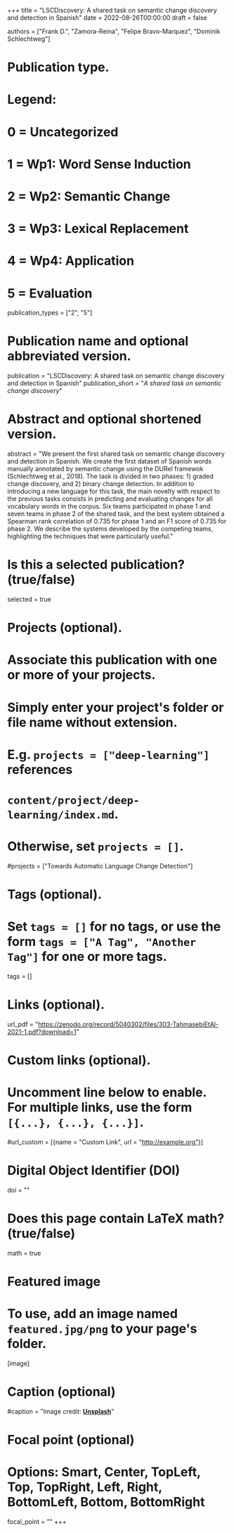 +++
title = "LSCDiscovery: A shared task on semantic change discovery and detection in Spanish"
date = 2022-08-26T00:00:00
draft = false

authors = ["Frank D.", "Zamora-Reina", "Felipe Bravo-Marquez", "Dominik Schlechtweg"]

# Publication type.
# Legend:
# 0 = Uncategorized
# 1 = Wp1: Word Sense Induction
# 2 = Wp2: Semantic Change
# 3 = Wp3: Lexical Replacement
# 4 = Wp4: Application
# 5 = Evaluation
publication_types = ["2", "5"]

# Publication name and optional abbreviated version.
publication = "LSCDiscovery: A shared task on semantic change discovery and detection in Spanish"
publication_short = "*A shared task on semantic change discovery*"

# Abstract and optional shortened version.
abstract = "We present the first shared task on semantic change discovery and detection in Spanish. We create the first dataset of Spanish words manually annotated by semantic change using the DURel framewok (Schlechtweg et al., 2018). The task is divided in two phases: 1) graded change discovery, and 2) binary change detection. In addition to introducing a new language for this task, the main novelty with respect to the previous tasks consists in predicting and evaluating changes for all vocabulary words in the corpus. Six teams participated in phase 1 and seven teams in phase 2 of the shared task, and the best system obtained a Spearman rank correlation of 0.735 for phase 1 and an F1 score of 0.735 for phase 2. We describe the systems developed by the competing teams, highlighting the techniques that were particularly useful."


# Is this a selected publication? (true/false)
selected = true

# Projects (optional).
#   Associate this publication with one or more of your projects.
#   Simply enter your project's folder or file name without extension.
#   E.g. `projects = ["deep-learning"]` references
#   `content/project/deep-learning/index.md`.
#   Otherwise, set `projects = []`.
#projects = ["Towards Automatic Language Change Detection"]

# Tags (optional).
#   Set `tags = []` for no tags, or use the form `tags = ["A Tag", "Another Tag"]` for one or more tags.
tags = []

# Links (optional).
url_pdf = "https://zenodo.org/record/5040302/files/303-TahmasebiEtAl-2021-1.pdf?download=1"

# Custom links (optional).
#   Uncomment line below to enable. For multiple links, use the form `[{...}, {...}, {...}]`.
#url_custom = [{name = "Custom Link", url = "http://example.org"}]

# Digital Object Identifier (DOI)
doi = ""

# Does this page contain LaTeX math? (true/false)
math = true

# Featured image
# To use, add an image named `featured.jpg/png` to your page's folder.
[image]
  # Caption (optional)
  #caption = "Image credit: [**Unsplash**](https://unsplash.com/photos/pLCdAaMFLTE)"

  # Focal point (optional)
  # Options: Smart, Center, TopLeft, Top, TopRight, Left, Right, BottomLeft, Bottom, BottomRight
  focal_point = ""
+++
